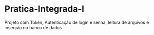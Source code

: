 # Pratica-Integrada-I
Projeto com Token, Autenticação de login e senha, leitura de arquivos e inserção no banco de dados
